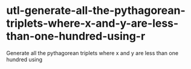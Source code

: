 # utl-generate-all-the-pythagorean-triplets-where-x-and-y-are-less-than-one-hundred-using-r
Generate all the pythagorean triplets where x and y are less than one hundred using 
